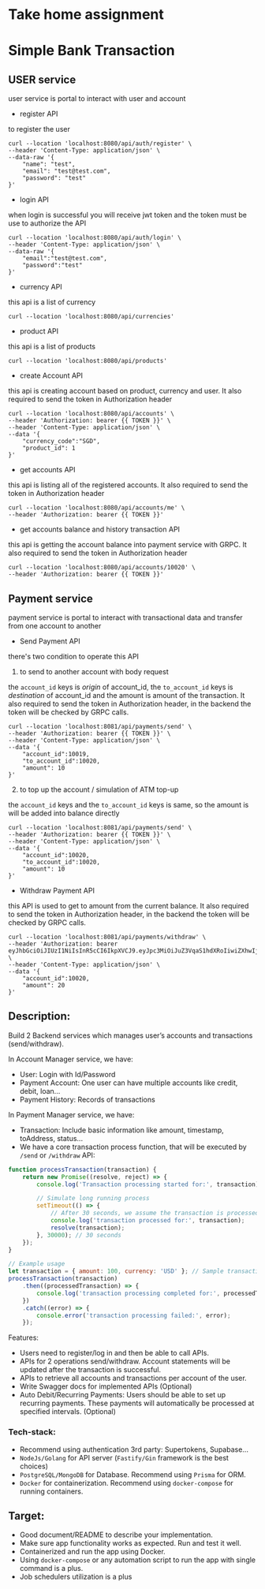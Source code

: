 # Take home assignment

# Simple Bank Transaction

## USER service

user service is portal to interact with user and account
- register API

to register the user
```curl
curl --location 'localhost:8080/api/auth/register' \
--header 'Content-Type: application/json' \
--data-raw '{
    "name": "test",
    "email": "test@test.com",
    "password": "test"
}'
```

- login API

when login is successful you will receive jwt token and the token must be use to authorize the API
```curl
curl --location 'localhost:8080/api/auth/login' \
--header 'Content-Type: application/json' \
--data-raw '{
    "email":"test@test.com",
    "password":"test"
}'
```

- currency API

this api is a list of currency
```curl
curl --location 'localhost:8080/api/currencies'
```

- product API

this api is a list of products
```curl
curl --location 'localhost:8080/api/products'
```

- create Account API

this api is creating account based on product, currency and user. It also required to send the token in Authorization header
```curl
curl --location 'localhost:8080/api/accounts' \
--header 'Authorization: bearer {{ TOKEN }}' \
--header 'Content-Type: application/json' \
--data '{
    "currency_code":"SGD",
    "product_id": 1
}'
```

- get accounts API

this api is listing all of the registered accounts. It also required to send the token in Authorization header
```
curl --location 'localhost:8080/api/accounts/me' \
--header 'Authorization: bearer {{ TOKEN }}'
``` 

- get accounts balance and history transaction API

this api is getting the account balance into payment service with GRPC. It also required to send the token in Authorization header
```
curl --location 'localhost:8080/api/accounts/10020' \
--header 'Authorization: bearer {{ TOKEN }}'
``` 

## Payment service

payment service is portal to interact with transactional data and transfer from one account to another

- Send Payment API

there's two condition to operate this API

1. to send to another account with body request 

the `account_id` keys is *origin* of account_id, 
the `to_account_id` keys is *destination* of account_id and
the amount is amount of the transaction. It also required to send the token in Authorization header, in the backend the token will be checked by GRPC calls.

```curl
curl --location 'localhost:8081/api/payments/send' \
--header 'Authorization: bearer {{ TOKEN }}' \
--header 'Content-Type: application/json' \
--data '{
    "account_id":10019,
    "to_account_id":10020,
    "amount": 10
}'
```



2. to top up the account / simulation of ATM top-up

the `account_id` keys and the `to_account_id` keys is same, so the amount is will be added into balance directly


```curl
curl --location 'localhost:8081/api/payments/send' \
--header 'Authorization: bearer {{ TOKEN }}' \
--header 'Content-Type: application/json' \
--data '{
    "account_id":10020,
    "to_account_id":10020,
    "amount": 10
}'
```


- Withdraw Payment API

this API is used to get to amount from the current balance. It also required to send the token in Authorization header, in the backend the token will be checked by GRPC calls.

```
curl --location 'localhost:8081/api/payments/withdraw' \
--header 'Authorization: bearer eyJhbGciOiJIUzI1NiIsInR5cCI6IkpXVCJ9.eyJpc3MiOiJuZ3VqaS1hdXRoIiwiZXhwIjoxNzIzMTcxMTA0LCJpYXQiOjE3MjMwODQ3MDQsImp0aSI6IjAxOTEyZmRhLTA5MzItNzIzMy1hMGRiLWZhZjNhZmM0MmNiNiJ9.B_Bd_x9BPlXn7LOODryE028O_RHJosxF6kIBLp8kjBg' \
--header 'Content-Type: application/json' \
--data '{
    "account_id":10020,
    "amount": 20
}'
```



## Description:
Build 2 Backend services which manages user’s accounts and transactions (send/withdraw). 

In Account Manager service, we have:
- User: Login with Id/Password
- Payment Account: One user can have multiple accounts like credit, debit, loan...
- Payment History: Records of transactions

In Payment Manager service, we have:
- Transaction: Include basic information like amount, timestamp, toAddress, status...
- We have a core transaction process function, that will be executed by `/send` or `/withdraw` API:

```js
function processTransaction(transaction) {
    return new Promise((resolve, reject) => {
        console.log('Transaction processing started for:', transaction);

        // Simulate long running process
        setTimeout(() => {
            // After 30 seconds, we assume the transaction is processed successfully
            console.log('transaction processed for:', transaction);
            resolve(transaction);
        }, 30000); // 30 seconds
    });
}

// Example usage
let transaction = { amount: 100, currency: 'USD' }; // Sample transaction input
processTransaction(transaction)
    .then((processedTransaction) => {
        console.log('transaction processing completed for:', processedTransaction);
    })
    .catch((error) => {
        console.error('transaction processing failed:', error);
    });
```

Features:
- Users need to register/log in and then be able to call APIs.
- APIs for 2 operations send/withdraw. Account statements will be updated after the transaction is successful.
- APIs to retrieve all accounts and transactions per account of the user.
- Write Swagger docs for implemented APIs (Optional)
- Auto Debit/Recurring Payments: Users should be able to set up recurring payments. These payments will automatically be processed at specified intervals. (Optional)

### Tech-stack:
- Recommend using authentication 3rd party: Supertokens, Supabase...
- `NodeJs/Golang` for API server (`Fastify/Gin` framework is the best choices)
- `PostgreSQL/MongoDB` for Database. Recommend using `Prisma` for ORM.
- `Docker` for containerization. Recommend using `docker-compose` for running containers.
 
## Target:
- Good document/README to describe your implementation.
- Make sure app functionality works as expected. Run and test it well.
- Containerized and run the app using Docker.
- Using `docker-compose` or any automation script to run the app with single command is a plus.
- Job schedulers utilization is a plus
